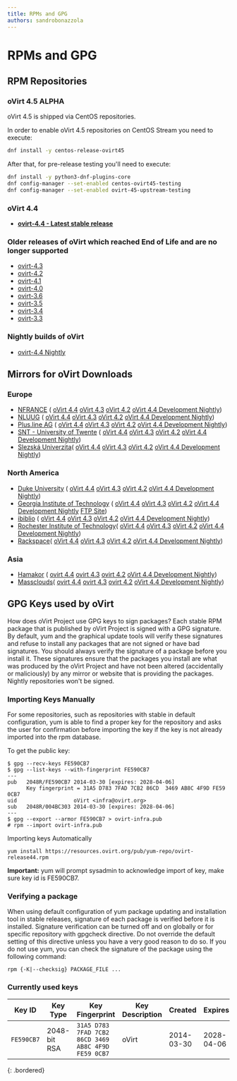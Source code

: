 ```yaml
---
title: RPMs and GPG
authors: sandrobonazzola
---
```


# RPMs and GPG

## RPM Repositories
### oVirt 4.5 ALPHA
oVirt 4.5 is shipped via CentOS repositories.

In order to enable oVirt 4.5 repositories on CentOS Stream you need to execute:
```bash
dnf install -y centos-release-ovirt45
```

After that, for pre-release testing you'll need to execute:

```bash
dnf install -y python3-dnf-plugins-core
dnf config-manager --set-enabled centos-ovirt45-testing
dnf config-manager --set-enabled ovirt-45-upstream-testing
```

### oVirt 4.4

-   **[ovirt-4.4 - Latest stable release](https://resources.ovirt.org/pub/ovirt-4.4/)**

### Older releases of oVirt which reached End of Life and are no longer supported

-   [ovirt-4.3](https://resources.ovirt.org/pub/ovirt-4.3/)
-   [ovirt-4.2](https://resources.ovirt.org/pub/ovirt-4.2/)
-   [ovirt-4.1](https://resources.ovirt.org/pub/ovirt-4.1/)
-   [ovirt-4.0](https://resources.ovirt.org/pub/ovirt-4.0/)
-   [ovirt-3.6](https://resources.ovirt.org/pub/ovirt-3.6/)
-   [ovirt-3.5](https://resources.ovirt.org/pub/ovirt-3.5/)
-   [ovirt-3.4](https://resources.ovirt.org/pub/ovirt-3.4/)
-   [ovirt-3.3](https://resources.ovirt.org/pub/ovirt-3.3/)

### Nightly builds of oVirt

-   [ovirt-4.4 Nightly](https://resources.ovirt.org/pub/ovirt-master-snapshot)

## Mirrors for oVirt Downloads

### Europe

- [NFRANCE](http://ovirt.repo.nfrance.com/) (
[oVirt 4.4](http://ovirt.repo.nfrance.com/ovirt-4.4/)
[oVirt 4.3](http://ovirt.repo.nfrance.com/ovirt-4.3/)
[oVirt 4.2](http://ovirt.repo.nfrance.com/ovirt-4.2/)
[oVirt 4.4 Development Nightly](http://ovirt.repo.nfrance.com/ovirt-master-snapshot/))
- [NLUUG](https://ftp.nluug.nl/os/Linux/virtual/ovirt/) (
[oVirt 4.4](https://ftp.nluug.nl/os/Linux/virtual/ovirt/ovirt-4.4/)
[oVirt 4.3](https://ftp.nluug.nl/os/Linux/virtual/ovirt/ovirt-4.3/)
[oVirt 4.2](https://ftp.nluug.nl/os/Linux/virtual/ovirt/ovirt-4.2/)
[oVirt 4.4 Development Nightly](http://ftp.nluug.nl/os/Linux/virtual/ovirt/ovirt-master-snapshot/))
- [Plus.line AG](http://www.plusline.net/en/) (
[oVirt 4.4](http://ftp.plusline.net/ovirt/ovirt-4.4/)
[oVirt 4.3](http://ftp.plusline.net/ovirt/ovirt-4.3/)
[oVirt 4.2](http://ftp.plusline.net/ovirt/ovirt-4.2/)
[oVirt 4.4 Development Nightly](http://ftp.plusline.net/ovirt/ovirt-master-snapshot/))
- [SNT - University of Twente](http://ftp.snt.utwente.nl/pub/software/ovirt/) (
[oVirt 4.4](http://ftp.snt.utwente.nl/pub/software/ovirt/ovirt-4.4/)
[oVirt 4.3](http://ftp.snt.utwente.nl/pub/software/ovirt/ovirt-4.3/)
[oVirt 4.2](http://ftp.snt.utwente.nl/pub/software/ovirt/ovirt-4.2/)
[oVirt 4.4 Development Nightly](http://ftp.snt.utwente.nl/pub/software/ovirt/ovirt-master-snapshot/))
- [Slezská Univerzita](http://mirror.slu.cz/ovirt/)(
[oVirt 4.4](http://mirror.slu.cz/ovirt/ovirt-4.4/)
[oVirt 4.3](http://mirror.slu.cz/ovirt/ovirt-4.3/)
[oVirt 4.2](http://mirror.slu.cz/ovirt/ovirt-4.2/)
[oVirt 4.4 Development Nightly](http://mirror.slu.cz/ovirt/ovirt-master-snapshot/))


### North America

- [Duke University](http://archive.linux.duke.edu/ovirt/) (
[oVirt 4.4](http://archive.linux.duke.edu/ovirt/pub/ovirt-4.4)
[oVirt 4.3](http://archive.linux.duke.edu/ovirt/pub/ovirt-4.3/)
[oVirt 4.2](http://archive.linux.duke.edu/ovirt/pub/ovirt-4.2/)
[oVirt 4.4 Development Nightly](http://archive.linux.duke.edu/ovirt/pub/ovirt-master-snapshot/))
- [Georgia Institute of Technology](http://www.gtlib.gatech.edu/pub/oVirt) (
[oVirt 4.4](http://www.gtlib.gatech.edu/pub/oVirt/pub/ovirt-4.4/)
[oVirt 4.3](http://www.gtlib.gatech.edu/pub/oVirt/pub/ovirt-4.3/)
[oVirt 4.2](http://www.gtlib.gatech.edu/pub/oVirt/pub/ovirt-4.2/)
[oVirt 4.4 Development Nightly](http://www.gtlib.gatech.edu/pub/oVirt/pub/ovirt-master-snapshot/)
[FTP Site](ftp://ftp.gtlib.gatech.edu/pub/oVirt))
- [ibiblio](http://mirrors.ibiblio.org/ovirt/) (
[oVirt 4.4](http://mirrors.ibiblio.org/ovirt/pub/ovirt-4.3/)
[oVirt 4.3](http://mirrors.ibiblio.org/ovirt/pub/ovirt-4.3/)
[oVirt 4.2](http://mirrors.ibiblio.org/ovirt/pub/ovirt-4.2/)
[oVirt 4.4 Development Nightly](http://mirrors.ibiblio.org/ovirt/pub/ovirt-master-snapshot/))
- [Rochester Institute of Technology](http://mirrors.rit.edu/ovirt)(
[oVirt 4.4](http://mirrors.rit.edu/ovirt/pub/ovirt-4.3/)
[oVirt 4.3](http://mirrors.rit.edu/ovirt/pub/ovirt-4.3/)
[oVirt 4.2](http://mirrors.rit.edu/ovirt/pub/ovirt-4.2/)
[oVirt 4.4 Development Nightly](http://mirrors.rit.edu/ovirt/pub/ovirt-master-snapshot/))
- [Rackspace](http://mirror.rackspace.com/ovirt/)(
[oVirt 4.4](http://mirror.rackspace.com/ovirt/ovirt-4.3/)
[oVirt 4.3](http://mirror.rackspace.com/ovirt/ovirt-4.3/)
[oVirt 4.2](http://mirror.rackspace.com/ovirt/ovirt-4.2/)
[oVirt 4.4 Development Nightly](http://mirror.rackspace.com/ovirt/ovirt-master-snapshot/))


### Asia

- [Hamakor](http://mirror.isoc.org.il/pub/ovirt/) (
[ovirt 4.4](http://mirror.isoc.org.il/pub/ovirt/ovirt-4.4/)
[ovirt 4.3](http://mirror.isoc.org.il/pub/ovirt/ovirt-4.3/)
[ovirt 4.2](http://mirror.isoc.org.il/pub/ovirt/ovirt-4.2/)
[oVirt 4.4 Development Nightly](http://mirror.isoc.org.il/pub/ovirt/ovirt-master-snapshot/))
- [Massclouds](http://mirror.massclouds.com/ovirt/)(
[ovirt 4.4](http://mirror.massclouds.com/ovirt/ovirt-4.4/)
[ovirt 4.3](http://mirror.massclouds.com/ovirt/ovirt-4.3/)
[ovirt 4.2](http://mirror.massclouds.com/ovirt/ovirt-4.2/)
[oVirt 4.4 Development Nightly](http://mirror.massclouds.com/ovirt/ovirt-master-snapshot/))


## GPG Keys used by oVirt

How does oVirt Project use GPG keys to sign packages?
Each stable RPM package that is published by oVirt Project is signed with a GPG signature.
By default, yum and the graphical update tools will verify these signatures and refuse to install any packages that are not signed or have bad signatures.
You should always verify the signature of a package before you install it.
These signatures ensure that the packages you install are what was produced by the oVirt Project and have not been altered (accidentally or maliciously)
by any mirror or website that is providing the packages. Nightly repositories won't be signed.

### Importing Keys Manually

For some repositories, such as repositories with stable in default configuration, yum is able to find a proper key for the repository and asks the user
for confirmation before importing the key if the key is not already imported into the rpm database.

To get the public key:

    $ gpg --recv-keys FE590CB7
    $ gpg --list-keys --with-fingerprint FE590CB7
    ---
    pub   2048R/FE590CB7 2014-03-30 [expires: 2028-04-06]
          Key fingerprint = 31A5 D783 7FAD 7CB2 86CD  3469 AB8C 4F9D FE59 0CB7
    uid                  oVirt <infra@ovirt.org>
    sub   2048R/004BC303 2014-03-30 [expires: 2028-04-06]
    ---
    $ gpg --export --armor FE590CB7 > ovirt-infra.pub
    # rpm --import ovirt-infra.pub

Importing keys Automatically

    yum install https://resources.ovirt.org/pub/yum-repo/ovirt-release44.rpm

**Important:** yum will prompt sysadmin to acknowledge import of key, make sure key id is FE590CB7.

### Verifying a package

When using default configuration of yum package updating and installation tool in stable releases, signature of each package is verified before it is installed.
Signature verification can be turned off and on globally or for specific repository with gpgcheck directive.
Do not override the default setting of this directive unless you have a very good reason to do so.
If you do not use yum, you can check the signature of the package using the following command:

    rpm {-K|--checksig} PACKAGE_FILE ...

### Currently used keys


| Key ID     | Key Type     | Key Fingerprint                                     | Key Description | Created    | Expires    | Revoked | Notes |
|------------|--------------|-----------------------------------------------------|-----------------|------------|------------|---------|-------|
| `FE590CB7` | 2048-bit RSA | `31A5 D783 7FAD 7CB2 86CD 3469 AB8C 4F9D FE59 0CB7` | oVirt           | 2014-03-30 | 2028-04-06 |         |       |
{: .bordered}
